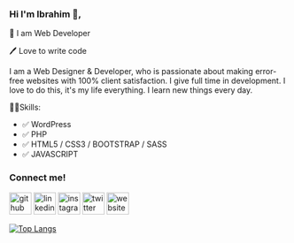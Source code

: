 ### Hi I'm Ibrahim 👋,

   <p>👑 I am Web Developer</p> 
    <p>🖊️ Love to write code</p>


<p>I am a Web Designer & Developer, who is passionate about making error-free websites with 100% client satisfaction. I give full time in development. I love to do this, it's my life everything. I learn new things every day.</p>

👨‍💻Skills:
<ul>
  <li>✅ WordPress</li>
  <li>✅ PHP</li>
  <li>✅ HTML5 / CSS3 / BOOTSTRAP / SASS</li>
  <li>✅ JAVASCRIPT</li>
</ul>

<h3>Connect me!</h3>

[<img src='https://cdn.jsdelivr.net/npm/simple-icons@3.0.1/icons/github.svg' alt='github' height='40'>](https://github.com/ibrahimcoder0)  [<img src='https://cdn.jsdelivr.net/npm/simple-icons@3.0.1/icons/linkedin.svg' alt='linkedin' height='40'>](https://www.linkedin.com/in/https://www.linkedin.com/in/ibrahimcoder//)  [<img src='https://cdn.jsdelivr.net/npm/simple-icons@3.0.1/icons/instagram.svg' alt='instagram' height='40'>](https://www.instagram.com/https://www.instagram.com/ibrahim_coder//)  [<img src='https://cdn.jsdelivr.net/npm/simple-icons@3.0.1/icons/twitter.svg' alt='twitter' height='40'>](https://twitter.com/https://twitter.com/ibrahim_coder)  [<img src='https://cdn.jsdelivr.net/npm/simple-icons@3.0.1/icons/icloud.svg' alt='website' height='40'>](http://ibrahimcoder.me/)  




[![Top Langs](https://github-readme-stats.vercel.app/api/top-langs/?username=ibrahimcoder0)](https://github.com/anuraghazra/github-readme-stats)
